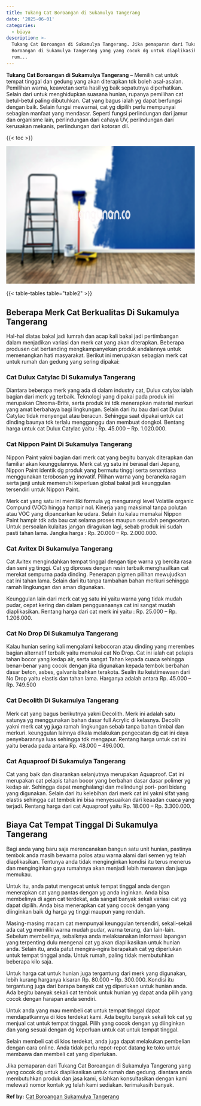 ```yaml
---
title: Tukang Cat Boroangan di Sukamulya Tangerang
date: '2025-06-01'
categories:
  - biaya
description: >-
  Tukang Cat Boroangan di Sukamulya Tangerang. Jika pemaparan dari Tukang Cat
  Boroangan di Sukamulya Tangerang yang yang cocok dg untuk diaplikasikan untuk
  rum...
---
```


**Tukang Cat Boroangan di Sukamulya Tangerang** – Memilih cat untuk tempat tinggal dan gedung yang akan diterapkan tdk boleh asal-asalan. Pemilihan warna, keawetan serta hasil yg baik sepatutnya diperhatikan. Selain dari untuk menghidupkan suasana hunian, rupanya pemilihan cat betul-betul paling dibutuhkan. Cat yang bagus ialah yg dapat berfungsi dengan baik. Selain fungsi mewarnai, cat yg dipilih perlu mempunyai sebagian manfaat yang mendasar. Seperti fungsi perlindungan dari jamur dan organisme lain, perlindungan dari cahaya UV, perlindungan dari kerusakan mekanis, perlindungan dari kotoran dll.

{{< toc >}}

![Tukang Cat Boroangan di Sukamulya Tangerang](/images/jasa-cat-murah11.png)

{{< table-tables table="table2" >}}

## Beberapa Merk Cat Berkualitas Di Sukamulya Tangerang

Hal-hal diatas bakal jadi lumrah dan acap kali bakal jadi pertimbangan dalam menjadikan variasi dan merk cat yang akan diterapkan. Beberapa produsen cat bertanding mengkampanyekan produk andalannya untuk memenangkan hati masyarakat. Berikut ini merupakan sebagian merk cat untuk rumah dan gedung yang sering dipakai:

### Cat Dulux Catylac Di Sukamulya Tangerang

Diantara beberapa merk yang ada di dalam industry cat, Dulux catylax ialah bagian dari merk yg terbaik. Teknologi yang dipakai pada produk ini merupakan Chroma-Brite, serta produk ini tdk menerapkan material merkuri yang amat berbahaya bagi lingkungan. Selain dari itu bau dari cat Dulux Catylac tidak menyengat atau beracun. Sehingga saat dipakai untuk cat dinding baunya tdk terlalu mengganggu dan membuat dongkol. Bentang harga untuk cat Dulux Catylac yaitu : Rp. 45.000 – Rp. 1.020.000.

### Cat Nippon Paint Di Sukamulya Tangerang

Nippon Paint yakni bagian dari merk cat yang begitu banyak diterapkan dan familiar akan keunggulannya. Merk cat yg satu ini berasal dari Jepang, Nippon Paint identik dg produk yang bermutu tinggi serta senantiasa menggunakan terobosan yg inovatif. Pilihan warna yang beraneka ragam serta janji untuk memenuhi keperluan global bakal jadi keunggulan tersendiri untuk Nippon Paint.

Merk cat yang satu ini memiliki formula yg mengurangi level Volatile organic Compund (VOC) hingga hampir nol. Kinerja yang maksimal tanpa polutan atau VOC yang dipancarkan ke udara. Selain itu kalau memakai Nippon Paint hampir tdk ada bau cat selama proses maupun sesudah pengecetan. Untuk persoalan kulaitas jangan diragukan lagi, sebab produk ini sudah pasti tahan lama. Jangka harga : Rp. 20.000 – Rp. 2.000.000.

### Cat Avitex Di Sukamulya Tangerang

Cat Avitex mengindahkan tempat tinggal dengan tipe warna yg bercita rasa dan seni yg tinggi. Cat yg diproses dengan resin terbaik menghasilkan cat merekat sempurna pada dinding. Penerapan pigmen pilihan mewujudkan cat ini tahan lama. Selain dari itu tanpa tambahan bahan merkuri sehingga ramah lingkungan dan aman digunakan.

Keunggulan lain dari merk cat yg satu ini yaitu warna yang tidak mudah pudar, cepat kering dan dalam pengguanaanya cat ini sangat mudah diaplikasikan. Rentang harga dari cat merk ini yaitu : Rp. 25.000 – Rp. 1.206.000.

### Cat No Drop Di Sukamulya Tangerang

Kalau hunian sering kali mengalami kebocoran atau dinding yang merembes bagian alternatif terbaik yaitu memakai cat No Drop. Cat ini ialah cat pelapis tahan bocor yang kedap air, serta sangat Tahan kepada cuaca sehingga benar-benar yang cocok dengan jika digunakan kepada tembok berbahan dasar beton, asbes, galvanis bahkan terakota. Sealin itu keistimewaan dari No Drop yaitu elastis dan tahan lama. Harganya adalah antara Rp. 45.000 – Rp. 749.500

### Cat Decolith Di Sukamulya Tangerang

Merk cat yang bagus berikutnya yakni Decolith. Merk ini adalah satu satunya yg menggunakan bahan dasar full Acrylic di kelasnya. Decolih yakni merk cat yg juga ramah lingkungan sebab tanpa bahan timbal dan merkuri. keunggulan lainnya dikala melakukan pengecatan dg cat ini daya penyebarannya luas sehingga tdk mengapur. Rentang harga untuk cat ini yaitu berada pada antara Rp. 48.000 – 496.000.

### Cat Aquaproof Di Sukamulya Tangerang

Cat yang baik dan disarankan selanjutnya merupakan Aquaproof. Cat ini merupakan cat pelapis tahan bocor yang berbahan dasar dasar polimer yg kedap air. Sehingga dapat menghalangi dan melindungi pori- pori bidang yang digunakan. Selain dari itu kelebihan dari merk cat ini yakni sifat yang elastis sehingga cat tembok ini bisa menyesuaikan dari keaadan cuaca yang terjadi. Rentang harga dari cat Aquaproof yaitu Rp. 18.000 – Rp. 3.300.000.

## Biaya Cat Tempat Tinggal Di Sukamulya Tangerang

Bagi anda yang baru saja merencanakan bangun satu unit hunian, pastinya tembok anda masih bewarna polos atau warna alami dari semen yg telah diaplikasikan. Tentunya anda tidak menginginkan kondisi itu terus menerus dan menginginkan gaya rumahnya akan menjadi lebih menawan dan juga memukau.

Untuk itu, anda patut mengecat untuk tempat tinggal anda dengan menerapkan cat yang pantas dengan yg anda inginkan. Anda bisa membelinya di agen cat terdekat, ada sangat banyak sekali variasi cat yg dapat dipilih. Anda bisa menerapkan cat yang cocok dengan yang diinginkan baik dg harga yg tinggi maupun yang rendah.

Masing-masing macam cat mempunyai keunggulan tersendiri, sekali-sekali ada cat yg memiliki warna mudah pudar, warna terang, dan lain-lain. Sebelum membelinya, sebaiknya anda melaksanakan informasi lapangan yang terpenting dulu mengenai cat yg akan diaplikasikan untuk hunian anda. Selain itu, anda patut mengira-ngira berapakah cat yg diperlukan untuk tempat tinggal anda. Untuk rumah, paling tidak membutuhkan beberapa kilo saja.

Untuk harga cat untuk hunian juga tergantung dari merk yang digunakan, lebih kurang harganya kisaran Rp. 80.000 – Rp. 300.000. Kondisi itu tergantung juga dari barapa banyak cat yg diperlukan untuk hunian anda. Ada begitu banyak sekali cat tembok untuk hunian yg dapat anda pilih yang cocok dengan harapan anda sendiri.

Untuk anda yang mau membeli cat untuk tempat tinggal dapat mendapatkannya di kios terdekat kami. Ada begitu banyak sekali tok cat yg menjual cat untuk tempat tinggal. Pilih yang cocok dengan yg diinginkan dan yang sesuai dengan dg keperluan untuk cat untuk tempat tinggal.

Selain membeli cat di kios terdekat, anda juga dapat melakukan pembelian dengan cara online. Anda tidak perlu repot-repot datang ke toko untuk membawa dan membeli cat yang diperlukan.

Jika pemaparan dari Tukang Cat Boroangan di Sukamulya Tangerang yang yang cocok dg untuk diaplikasikan untuk rumah dan gedung. diantara anda membutuhkan produk dan jasa kami, silahkan konsultasikan dengan kami melewati nomor kontak yg telah kami sediakan. terimakasih banyak.

**Ref by:** [Cat Boroangan Sukamulya Tangerang](https://id.wikipedia.org/wiki/Cat)
